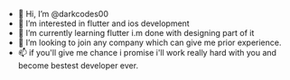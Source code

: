 - 👋 Hi, I’m @darkcodes00
- 👀 I’m interested in flutter and ios  development
- 🌱 I’m currently learning flutter i.m done with designing part of it
- 💞️ I’m looking to join any company which can give me prior experience.
- 📫 if you'll give me chance i promise i'll work really hard with you and become bestest developer ever.

<!---
darkcodes00/darkcodes00 is a ✨ special ✨ repository because its `README.md` (this file) appears on your GitHub profile.
You can click the Preview link to take a look at your changes.
--->
